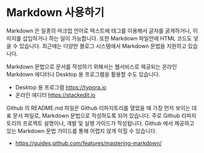# Markdown 사용하기

Markdown 은 일종의 마크업 언어로 텍스트에 태그를 이용해서 글자를 굵게하거나, 이미지를 삽입하거나 하는 일이 가능합니다. 또한 Markdown 파일안에 HTML 코드도 넣을 수 있습니다. 최근에는 다양한 블로그 시스템에서 Markdown 문법을 지원하고 있습니다.

Markdown 문법으로 문서를 작성하기 위해서는 웹서비스로 제공되는 온라인 Markdown 에디터나 Desktop 용 프로그램을 활용할 수도 있습니다. 

* Desktop 용 프로그램 https://typora.io
* 온라인 에디터 https://stackedit.io

Github 의 README.md 파일은 Github 리파지토리를 열었을 때 가장 먼저 보이는 대표 문서 파일로, Markdown 문법으로 작성하도록 되어 있습니다. 주로 Github 리파지토리의 프로젝트 설명이나, 개발 및 실행 가이드가 작성됩니다. Github 에서 제공하고 있는 Markdown 문법 가이드를 통해 어렵지 않게 익힐 수 있습니다.

* https://guides.github.com/features/mastering-markdown/



